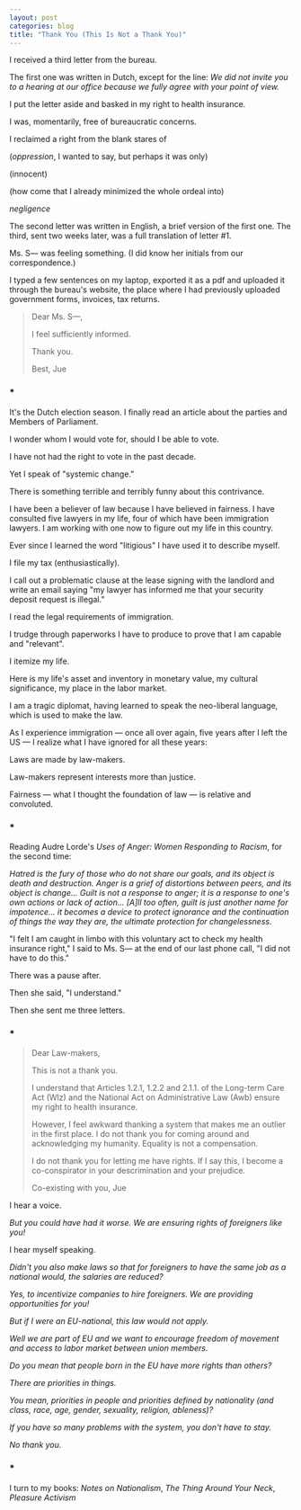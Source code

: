 ```yaml
---
layout: post
categories: blog
title: "Thank You (This Is Not a Thank You)"
---
```


I received a third letter from the bureau.

The first one was written in Dutch, except for the line: _We did not invite you to a hearing at our office because we fully agree with your point of view._

I put the letter aside and basked in my right to health insurance.

I was, momentarily, free of bureaucratic concerns. 

I reclaimed a right from the blank stares of

(_oppression_, I wanted to say, but perhaps it was only)

(innocent)

(how come that I already minimized the whole ordeal into)

 _negligence_

The second letter was written in English, a brief version of the first one. The third, sent two weeks later, was a full translation of letter #1.

Ms. S— was feeling something. (I did know her initials from our correspondence.)

I typed a few sentences on my laptop, exported it as a pdf and uploaded it through the bureau's website, the place where I had previously uploaded government forms, invoices, tax returns.

> Dear Ms. S—, 
> 
> I feel sufficiently informed.
> 
> Thank you.
>
> Best,
> Jue

### *

It's the Dutch election season. I finally read an article about the parties and Members of Parliament. 

I wonder whom I would vote for, should I be able to vote.

I have not had the right to vote in the past decade.

Yet I speak of "systemic change." 

There is something terrible and terribly funny about this contrivance.

I have been a believer of law because I have believed in fairness. I have consulted five lawyers in my life, four of which have been immigration lawyers. I am working with one now to figure out my life in this country. 

Ever since I learned the word "litigious" I have used it to describe myself.

I file my tax (enthusiastically).

I call out a problematic clause at the lease signing with the landlord and write an email saying "my lawyer has informed me that your security deposit request is illegal."

I read the legal requirements of immigration.

I trudge through paperworks I have to produce to prove that I am capable and "relevant".

I itemize my life.

Here is my life's asset and inventory in monetary value, my cultural significance, my place in the labor market.

I am a tragic diplomat, having learned to speak the neo-liberal language, which is used to make the law.

As I experience immigration — once all over again, five years after I left the US — I realize what I have ignored for all these years:

Laws are made by law-makers.

Law-makers represent interests more than justice.

Fairness — what I thought the foundation of law — is relative and convoluted.

### *

Reading Audre Lorde's _Uses of Anger: Women Responding to Racism_, for the second time:

_Hatred is the fury of those who do not share our goals, and its object is death and destruction. Anger is a grief of distortions between peers, and its object is change... Guilt is not a response to anger; it is a response to one's own actions or lack of action... [A]ll too often, guilt is just another name for impotence... it becomes a device to protect ignorance and the continuation of things the way they are, the ultimate protection for changelessness._

"I felt I am caught in limbo with this voluntary act to check my health insurance right," I said to Ms. S— at the end of our last phone call, "I did not have to do this."

There was a pause after.

Then she said, "I understand."

Then she sent me three letters.

### *

> Dear Law-makers,
>
> This is not a thank you. 
> 
> I understand that Articles 1.2.1, 1.2.2 and 2.1.1. of the Long-term Care Act (Wlz) and the National Act on Administrative Law (Awb) ensure my right to health insurance.
>
> However, I feel awkward thanking a system that makes me an outlier in the first place. I do not thank you for coming around and acknowledging my humanity. Equality is not a compensation.
>
> I do not thank you for letting me have rights. If I say this, I become a co-conspirator in your descrimination and your prejudice.
>
> Co-existing with you,
> Jue

I hear a voice.

_But you could have had it worse. We are ensuring rights of foreigners like you!_

I hear myself speaking.

_Didn't you also make laws so that for foreigners to have the same job as a national would, the salaries are reduced?_

_Yes, to incentivize companies to hire foreigners. We are providing opportunities for you!_

_But if I were an EU-national, this law would not apply._

_Well we are part of EU and we want to encourage freedom of movement and access to labor market between union members._

_Do you mean that people born in the EU have more rights than others?_

_There are priorities in things._

_You mean, priorities in people and priorities defined by nationality (and class, race, age, gender, sexuality, religion, ableness)?_

_If you have so many problems with the system, you don't have to stay._

_No thank you._

### *

I turn to my books: _Notes on Nationalism_, _The Thing Around Your Neck_, _Pleasure Activism_
